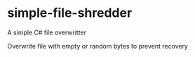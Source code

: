 # simple-file-shredder
A simple C# file overwritter

Overwrite file with empty or random bytes to prevent recovery

